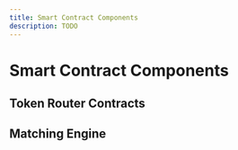 ```yaml
---
title: Smart Contract Components
description: TODO
---
```


<!-- Explanation of the Token Router Contracts and Matching Engine 
we can put aside the matching engine as a secondary priority since intents protocols composing atop of us integrate against the token routers not the matching engine

toke router

matching engine
the description of the matching references Avax which we deprecated in favor of a Solana matching engine. The Frame I sent above captures that new flow.
-->

# Smart Contract Components

## Token Router Contracts 

## Matching Engine